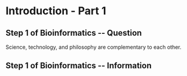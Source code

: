 # Introduction - Part 1
## Step 1 of Bioinformatics -- Question
Science, technology, and philosophy are complementary to each other.
## Step 1 of Bioinformatics -- Information

